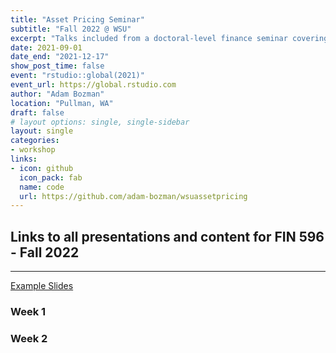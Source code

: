 ```yaml
---
title: "Asset Pricing Seminar"
subtitle: "Fall 2022 @ WSU"
excerpt: "Talks included from a doctoral-level finance seminar covering advanced topics in asset pricing."
date: 2021-09-01
date_end: "2021-12-17"
show_post_time: false
event: "rstudio::global(2021)"
event_url: https://global.rstudio.com
author: "Adam Bozman"
location: "Pullman, WA"
draft: false
# layout options: single, single-sidebar
layout: single
categories:
- workshop
links:
- icon: github
  icon_pack: fab
  name: code
  url: https://github.com/adam-bozman/wsuassetpricing
---
```

## Links to all presentations and content for FIN 596 - Fall 2022
--- 

[Example Slides](https://wsuassetpricing.netlify.app/example/)

### Week 1


### Week 2 

